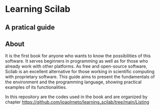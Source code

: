 # Learning Scilab
## A pratical guide

## About
It is the first book for anyone who wants to know the possibilities of this software. It serves beginners in programming as well as for those who already work with other platforms. As free and open-source software, Scilab is an excellent alternative for those working in scientific computing with proprietary software. This guide aims to present the fundamentals of the environment and the programming language, showing practical examples of its functionalities.

In this repository are the codes used in the book and are organized by chapter https://github.com/joaolrneto/learning_scilab/tree/main/Listing
 
